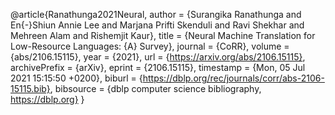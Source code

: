 @article{Ranathunga2021Neural,
  author    = {Surangika Ranathunga and
               En{-}Shiun Annie Lee and
               Marjana Prifti Skenduli and
               Ravi Shekhar and
               Mehreen Alam and
               Rishemjit Kaur},
  title     = {Neural Machine Translation for Low-Resource Languages: {A} Survey},
  journal   = {CoRR},
  volume    = {abs/2106.15115},
  year      = {2021},
  url       = {https://arxiv.org/abs/2106.15115},
  archivePrefix = {arXiv},
  eprint    = {2106.15115},
  timestamp = {Mon, 05 Jul 2021 15:15:50 +0200},
  biburl    = {https://dblp.org/rec/journals/corr/abs-2106-15115.bib},
  bibsource = {dblp computer science bibliography, https://dblp.org}
}
